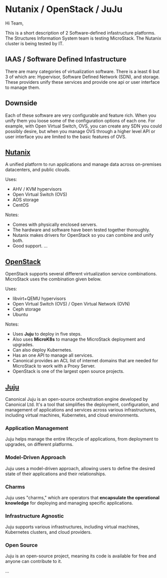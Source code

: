 # Nutanix / OpenStack / JuJu

Hi Team,

This is a short description of 2 Software-defined infastructure platforms. The Structures Information System team is testing MicroStack. The Nutanix cluster is being tested by IT.

## IAAS / Software Defined Infastructure

There are many categories of virtualization software. There is a least 6 but 3 of which are: Hypervisor, Software Defined Network (SDN), and storage. These providers unify these services and provide one api or user interface to manage them.

## Downside

Each of these software are very configurable and feature rich.  When you unify them you loose some of the configuration options of each one. For example, with Open Virtual Switch, OVS, you can create any SDN you could possibly desire, but when you manage OVS through a higher level API or user interface you are limited to the basic features of OVS.

## **[Nutanix](https://www.nutanix.com/what-we-do#:~:text=Our%20software%2Ddefined%20infrastructure%20brings,secure%2C%20resilient%2C%20and%20adaptive.)**

A unified platform to run applications and manage data across on-premises datacenters, and public clouds.

Uses:

- AHV / KVM hypervisors
- Open Virtual Switch (OVS)
- AOS storage
- CentOS

Notes:

- Comes with physically enclosed servers.
- The hardware and software have been tested together thoroughly.
- Nutanix makes drivers for OpenStack so you can combine and unify both.
- Good support.
...

## **[OpenStack](https://www.openstack.org/#:~:text=Cloud%20Infrastructure%20for%20Virtual%20Machines,READ%20MORE)**

OpenStack supports several different virtualization service combinations. MicroStack uses the combination given below.

Uses:

- libvirt+QEMU hypervisors
- Open Virtual Switch (OVS) / Open Virtual Network (OVN)
- Ceph storage
- Ubuntu

Notes:

- Uses **Juju** to deploy in five steps.
- Also uses **MicroK8s** to manage the MicroStack deployment and upgrades.
- Can also deploy Kubernetes.
- Has an one API to manage all services.
- Canonical provides an ACL list of internet domains that are needed for MicroStack to work with a Proxy Server.
- OpenStack is one of the largest open source projects.

## **[Juju](https://juju.is/#:~:text=Revolutionise%20the%20speed%20and%20quality,on%20any%20infrastructure%20using%20charms.)**

Canonical Juju is an open-source orchestration engine developed by Canonical Ltd. It's a tool that simplifies the deployment, configuration, and management of applications and services across various infrastructures, including virtual machines, Kubernetes, and cloud environments.

### Application Management

Juju helps manage the entire lifecycle of applications, from deployment to upgrades, on different platforms.

### Model-Driven Approach

Juju uses a model-driven approach, allowing users to define the desired state of their applications and their relationships.

### Charms

Juju uses "charms," which are operators that **encapsulate the operational knowledge** for deploying and managing specific applications.

### Infrastructure Agnostic

Juju supports various infrastructures, including virtual machines, Kubernetes clusters, and cloud providers.

### Open Source

Juju is an open-source project, meaning its code is available for free and anyone can contribute to it.

...
